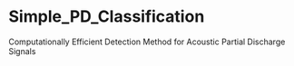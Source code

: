 # Simple_PD_Classification
Computationally Efficient Detection Method for Acoustic Partial Discharge Signals
